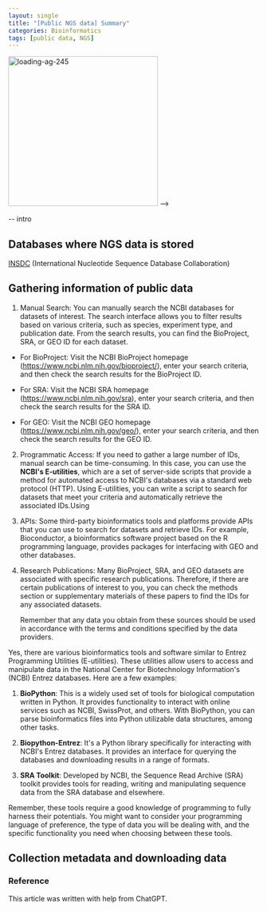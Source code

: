 ```yaml
---
layout: single
title: "[Public NGS data] Summary"
categories: Bioinformatics
tags: [public data, NGS]
---
```

<!-->
<img title="" src="../../images/2023-06-24-usage-public-data/32c3653149d805aab6f947aed24cc8dd3d212012.jpg" alt="loading-ag-245" width="300px" data-align="center">
-->

-- intro

## Databases where NGS data is stored

[INSDC](https://www.insdc.org/) (International Nucleotide Sequence Database Collaboration)

## Gathering information of public data

1. Manual Search:
   You can manually search the NCBI databases for datasets of interest. The search interface allows you to filter results based on various criteria, such as species, experiment type, and publication date. From the search results, you can find the BioProject, SRA, or GEO ID for each dataset.
- For BioProject: Visit the NCBI BioProject homepage (https://www.ncbi.nlm.nih.gov/bioproject/), enter your search criteria, and then check the search results for the BioProject ID.

- For SRA: Visit the NCBI SRA homepage (https://www.ncbi.nlm.nih.gov/sra), enter your search criteria, and then check the search results for the SRA ID.

- For GEO: Visit the NCBI GEO homepage (https://www.ncbi.nlm.nih.gov/geo/), enter your search criteria, and then check the search results for the GEO ID.
2. Programmatic Access:
   If you need to gather a large number of IDs, manual search can be time-consuming. In this case, you can use the **NCBI's E-utilities**, which are a set of server-side scripts that provide a method for automated access to NCBI's databases via a standard web protocol (HTTP). Using E-utilities, you can write a script to search for datasets that meet your criteria and automatically retrieve the associated IDs.Using

3. APIs:
   Some third-party bioinformatics tools and platforms provide APIs that you can use to search for datasets and retrieve IDs. For example, Bioconductor, a bioinformatics software project based on the R programming language, provides packages for interfacing with GEO and other databases.

4. Research Publications:
   Many BioProject, SRA, and GEO datasets are associated with specific research publications. Therefore, if there are certain publications of interest to you, you can check the methods section or supplementary materials of these papers to find the IDs for any associated datasets.
   
   Remember that any data you obtain from these sources should be used in accordance with the terms and conditions specified by the data providers.

Yes, there are various bioinformatics tools and software similar to Entrez Programming Utilities (E-utilities). These utilities allow users to access and manipulate data in the National Center for Biotechnology Information's (NCBI) Entrez databases. Here are a few examples:

1. **BioPython**: This is a widely used set of tools for biological computation written in Python. It provides functionality to interact with online services such as NCBI, SwissProt, and others. With BioPython, you can parse bioinformatics files into Python utilizable data structures, among other tasks.

2. **Biopython-Entrez**: It's a Python library specifically for interacting with NCBI's Entrez databases. It provides an interface for querying the databases and downloading results in a range of formats.

3. **SRA Toolkit**: Developed by NCBI, the Sequence Read Archive (SRA) toolkit provides tools for reading, writing and manipulating sequence data from the SRA database and elsewhere.

Remember, these tools require a good knowledge of programming to fully harness their potentials. You might want to consider your programming language of preference, the type of data you will be dealing with, and the specific functionality you need when choosing between these tools.

## Collection metadata and downloading data

### 

### Reference

This article was written with help from ChatGPT.